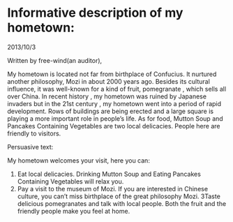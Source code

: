 # Informative description of my hometown:
2013/10/3

Written by free-wind(an auditor),

My hometown is located not far from birthplace of Confucius. It nurtured another philosophy, Mozi in about 2000 years ago. Besides its cultural influence, it was well-known for a kind of fruit, pomegranate , which sells all over China. In recent history , my hometown was ruined by Japanese invaders but in the 21st century , my hometown went into a period of rapid development. Rows of buildings are being erected and a large square is playing a more important role in people’s life. As for food,
Mutton Soup and Pancakes Containing Vegetables are two local delicacies. People here are friendly to visitors.



Persuasive text:

My hometown welcomes your visit, here you can:

1. Eat local delicacies. Drinking Mutton Soup and Eating Pancakes Containing Vegetables will relax you.
2. Pay a visit to the museum of Mozi. If you are interested in Chinese culture, you can’t miss birthplace of the great philosophy Mozi.
3Taste delicious pomegranates and talk with local people. Both the fruit and the friendly people make you feel at home.
